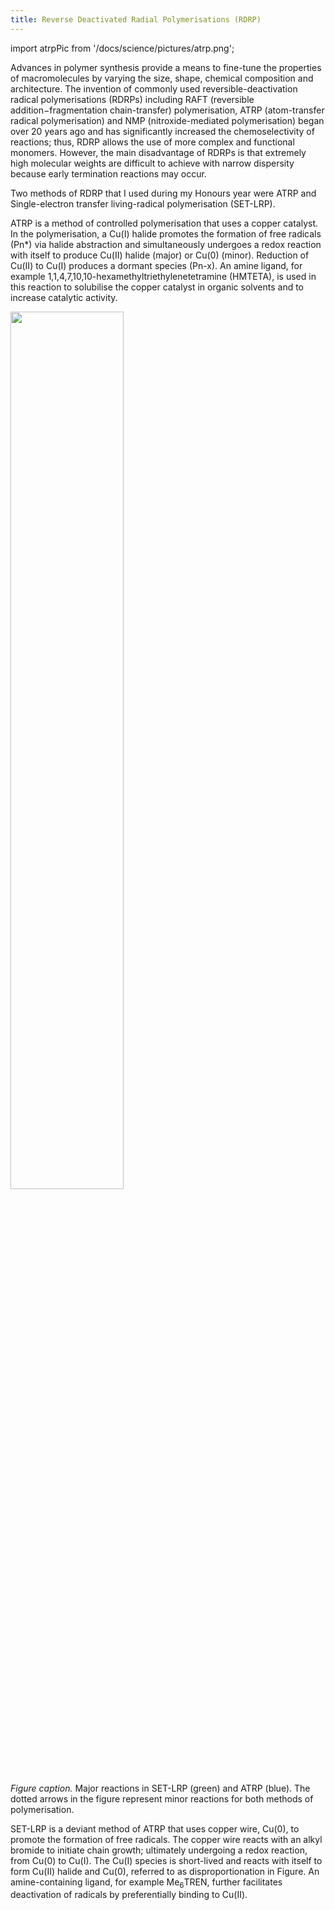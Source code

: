 ```yaml
---
title: Reverse Deactivated Radial Polymerisations (RDRP)
---
```

import atrpPic from '/docs/science/pictures/atrp.png';

Advances in polymer synthesis provide a means to fine-tune the properties of macromolecules by varying the size, shape, chemical composition and architecture. The invention of commonly used reversible-deactivation radical polymerisations (RDRPs) including RAFT (reversible addition−fragmentation chain-transfer) polymerisation, ATRP (atom-transfer radical polymerisation) and NMP (nitroxide-mediated polymerisation) began over 20 years ago and has significantly increased the chemoselectivity of reactions; thus, RDRP allows the use of more complex and functional monomers. However, the main disadvantage of RDRPs is that extremely high molecular weights are difficult to achieve with narrow dispersity because early termination reactions may occur.


Two methods of RDRP that I used during my Honours year were ATRP and Single-electron transfer living-radical polymerisation (SET-LRP).

ATRP is a method of controlled polymerisation that uses a copper catalyst. In the polymerisation, a Cu(I) halide promotes the formation of free radicals (Pn*) via halide abstraction and simultaneously undergoes a redox reaction with itself to produce Cu(II) halide (major) or Cu(0) (minor). Reduction of Cu(II) to Cu(I) produces a dormant species (Pn-x). An amine ligand, for example 1,1,4,7,10,10-hexamethyltriethylenetetramine (HMTETA), is used in this reaction to solubilise the copper catalyst in organic solvents and to increase catalytic activity.

 <img src={atrpPic} width="60%" className="centered-image" /> 


*Figure caption.* Major reactions in SET-LRP (green) and ATRP (blue). The dotted arrows in the figure represent minor reactions for both methods of polymerisation. 

SET-LRP is a deviant method of ATRP that uses copper wire, Cu(0), to promote the formation of free radicals. The copper wire reacts with an alkyl bromide to initiate chain growth; ultimately undergoing a redox reaction, from Cu(0) to Cu(I). The Cu(I) species is short-lived and reacts with itself to form Cu(II) halide and Cu(0), referred to as disproportionation in Figure. An amine-containing ligand, for example Me<sub>6</sub>TREN, further facilitates deactivation of radicals by preferentially binding to Cu(II).

